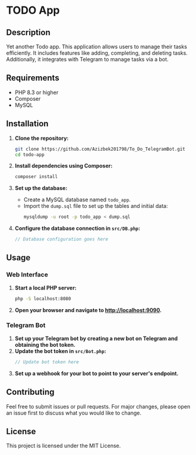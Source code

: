 # TODO App

## Description
Yet another Todo app. This application allows users to manage their tasks efficiently. It includes features like adding, completing, and deleting tasks. Additionally, it integrates with Telegram to manage tasks via a bot.

## Requirements
- PHP 8.3 or higher
- Composer
- MySQL

## Installation
1. **Clone the repository:**
    ```sh
    git clone https://github.com/Azizbek201798/To_Do_TelegramBot.git
    cd todo-app
    ```

2. **Install dependencies using Composer:**
    ```sh
    composer install
    ```

3. **Set up the database:**
    - Create a MySQL database named `todo_app`.
    - Import the `dump.sql` file to set up the tables and initial data:
      ```sh
      mysqldump -u root -p todo_app < dump.sql
      ```

4. **Configure the database connection in `src/DB.php`:**
    ```php
    // Database configuration goes here
    ```

## Usage
### Web Interface
1. **Start a local PHP server:**
    ```sh
    php -S localhost:8080
    ```
2. **Open your browser and navigate to [http://localhost:9090](http://localhost:9090).**

### Telegram Bot
1. **Set up your Telegram bot by creating a new bot on Telegram and obtaining the bot token.**
2. **Update the bot token in `src/Bot.php`:**
    ```php
    // Update bot token here
    ```
3. **Set up a webhook for your bot to point to your server's endpoint.**

## Contributing
Feel free to submit issues or pull requests. For major changes, please open an issue first to discuss what you would like to change.

## License
This project is licensed under the MIT License.
